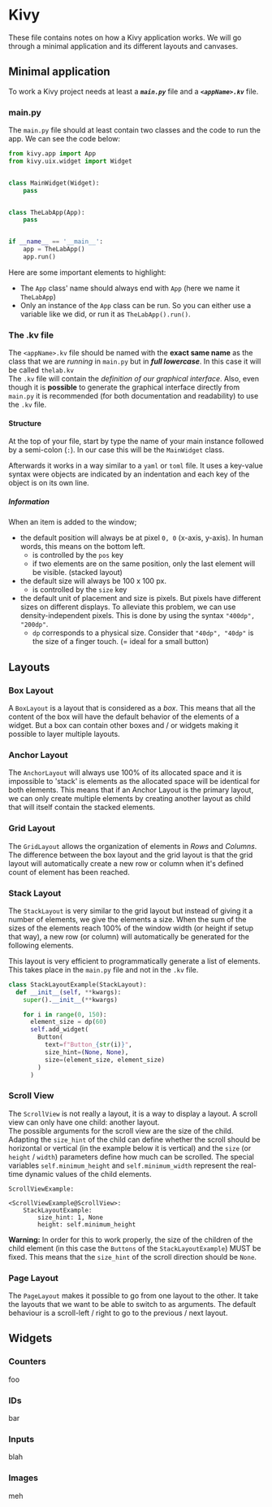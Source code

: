 # Kivy

These file contains notes on how a Kivy application works. We will go through a minimal application and its different layouts and canvases.

## Minimal application

To work a Kivy project needs at least a **_`main.py`_** file and a **_`<appName>.kv`_** file.

### main.py

The `main.py` file should at least contain two classes and the code to run the app. We can see the code below:

```python
from kivy.app import App
from kivy.uix.widget import Widget


class MainWidget(Widget):
    pass


class TheLabApp(App):
    pass


if __name__ == '__main__':
    app = TheLabApp()
    app.run()
```

Here are some important elements to highlight:

- The `App` class' name should always end with `App` (here we name it `TheLabApp`)
- Only an instance of the `App` class can be run. So you can either use a variable like we did, or run it as `TheLabApp().run()`.

### The .kv file

The `<appName>.kv` file should be named with the **exact same name** as the class that we are _running_ in `main.py` but in **_full lowercase_**. In this case it will be called `thelab.kv`<br/>
The `.kv` file will contain the _definition of our graphical interface_. Also, even though it is **possible** to generate the graphical interface directly from `main.py` it is recommended (for both documentation and readability) to use the `.kv` file.

#### Structure

At the top of your file, start by type the name of your main instance followed by a semi-colon (`:`). In our case this will be the `MainWidget` class.

Afterwards it works in a way similar to a `yaml` or `toml` file. It uses a key-value syntax were objects are indicated by an indentation and each key of the object is on its own line.

##### Information

When an item is added to the window;

- the default position will always be at pixel `0, 0` (x-axis, y-axis). In human words, this means on the bottom left.
  - is controlled by the `pos` key
  - if two elements are on the same position, only the last element will be visible. (stacked layout)
- the default size will always be 100 x 100 px.
  - is controlled by the `size` key
- the default unit of placement and size is pixels. But pixels have different sizes on different displays. To alleviate this problem, we can use density-independent pixels. This is done by using the syntax `"400dp", "200dp"`.
  - `dp` corresponds to a physical size. Consider that `"40dp", "40dp"` is the size of a finger touch. (= ideal for a small button)

## Layouts

### Box Layout

A `BoxLayout` is a layout that is considered as a _box_. This means that all the content of the box will have the default behavior of the elements of a widget. But a box can contain other boxes and / or widgets making it possible to layer multiple layouts.

### Anchor Layout

The `AnchorLayout` will always use 100% of its allocated space and it is impossible to 'stack' is elements as the allocated space will be identical for both elements. This means that if an Anchor Layout is the primary layout, we can only create multiple elements by creating another layout as child that will itself contain the stacked elements.

### Grid Layout

The `GridLayout` allows the organization of elements in _Rows_ and _Columns_. The difference between the box layout and the grid layout is that the grid layout will automatically create a new row or column when it's defined count of element has been reached.

### Stack Layout

The `StackLayout` is very similar to the grid layout but instead of giving it a number of elements, we give the elements a size. When the sum of the sizes of the elements reach 100% of the window width (or height if setup that way), a new row (or column) will automatically be generated for the following elements.

This layout is very efficient to programmatically generate a list of elements. This takes place in the `main.py` file and not in the `.kv` file.

```python
class StackLayoutExample(StackLayout):
  def __init__(self, **kwargs):
    super().__init__(**kwargs)

    for i in range(0, 150):
      element_size = dp(60)
      self.add_widget(
        Button(
          text=f"Button_{str(i)}",
          size_hint=(None, None),
          size=(element_size, element_size)
        )
      )
```

### Scroll View

The `ScrollView` is not really a layout, it is a way to display a layout. A scroll view can only have one child: another layout.<br/>
The possible arguments for the scroll view are the size of the child. Adapting the `size_hint` of the child can define whether the scroll should be horizontal or vertical (in the example below it is vertical) and the `size` (or `height` / `width`) parameters define how much can be scrolled. The special variables `self.minimum_height` and `self.minimum_width` represent the real-time dynamic values of the child elements.

```
ScrollViewExample:

<ScrollViewExample@ScrollView>:
    StackLayoutExample:
        size_hint: 1, None
        height: self.minimum_height
```

**Warning:** In order for this to work properly, the size of the children of the child element (in this case the `Buttons` of the `StackLayoutExample`) MUST be fixed. This means that the `size_hint` of the scroll direction should be `None`.

### Page Layout

The `PageLayout` makes it possible to go from one layout to the other. It take the layouts that we want to be able to switch to as arguments. The default behaviour is a scroll-left / right to go to the previous / next layout.

## Widgets

### Counters

foo

### IDs

bar

### Inputs

blah

### Images

meh
